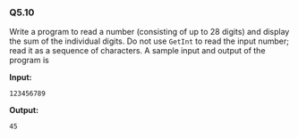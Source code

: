 ### Q5.10

Write a program to read a number (consisting of up to 28 digits) and display the sum of the individual digits. Do not use `GetInt` to read the input number; read it as a sequence of characters. A sample input and output of the program is

**Input:**
```
123456789
```
**Output:**
```
45
```